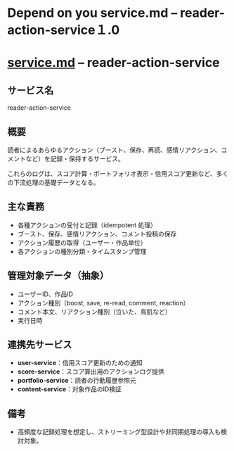 # Depend on you service.md – reader-action-service１.0

# [service.md](http://service.md/) – reader-action-service

## サービス名

reader-action-service

## 概要

読者によるあらゆるアクション（ブースト、保存、再読、感情リアクション、コメントなど）を記録・保持するサービス。

これらのログは、スコア計算・ポートフォリオ表示・信用スコア更新など、多くの下流処理の基礎データとなる。

## 主な責務

- 各種アクションの受付と記録（idempotent 処理）
- ブースト、保存、感情リアクション、コメント投稿の保存
- アクション履歴の取得（ユーザー・作品単位）
- 各アクションの種別分類・タイムスタンプ管理

## 管理対象データ（抽象）

- ユーザーID、作品ID
- アクション種別（boost, save, re-read, comment, reaction）
- コメント本文、リアクション種別（泣いた、鳥肌など）
- 実行日時

## 連携先サービス

- **user-service**：信用スコア更新のための通知
- **score-service**：スコア算出用のアクションログ提供
- **portfolio-service**：読者の行動履歴参照元
- **content-service**：対象作品のID検証

## 備考

- 高頻度な記録処理を想定し、ストリーミング型設計や非同期処理の導入も検討対象。